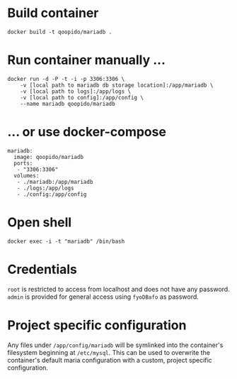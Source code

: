 # Build container #
```
docker build -t qoopido/mariadb .
```

# Run container manually ... #
```
docker run -d -P -t -i -p 3306:3306 \
	-v [local path to mariadb db storage location]:/app/mariadb \
	-v [local path to logs]:/app/logs \
	-v [local path to config]:/app/config \
	--name mariadb qoopido/mariadb
```

# ... or use docker-compose #
```
mariadb:
  image: qoopido/mariadb
  ports:
   - "3306:3306"
  volumes:
   - ./mariadb:/app/mariadb
   - ./logs:/app/logs
   - ./config:/app/config
```

# Open shell #
```
docker exec -i -t "mariadb" /bin/bash
```

# Credentials #
```root``` is restricted to access from localhost and does not have any password. ```admin``` is provided for general access using ```fyoDBafo``` as password.

# Project specific configuration #
Any files under ```/app/config/mariadb``` will be symlinked into the container's filesystem beginning at ```/etc/mysql```. This can be used to overwrite the container's default maria configuration with a custom, project specific configuration.
